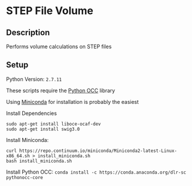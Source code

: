 # STEP File Volume

## Description
Performs volume calculations on STEP files

## Setup
Python Version: `2.7.11`

These scripts require the [Python OCC](http://www.pythonocc.org/) library

Using [Miniconda](conda.pydata.org/miniconda.html) for installation is
probably the easiest

Install Dependencies
```
sudo apt-get install liboce-ocaf-dev
sudo apt-get install swig3.0
```

Install Miniconda:
```
curl https://repo.continuum.io/miniconda/Miniconda2-latest-Linux-x86_64.sh > install_miniconda.sh
bash install_miniconda.sh
```

Install Python OCC: `conda install -c https://conda.anaconda.org/dlr-sc pythonocc-core`

